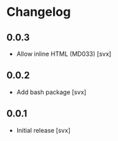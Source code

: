 # Changelog

## 0.0.3

- Allow inline HTML (MD033) [svx]

## 0.0.2

- Add bash package [svx]

## 0.0.1

- Initial release [svx]

